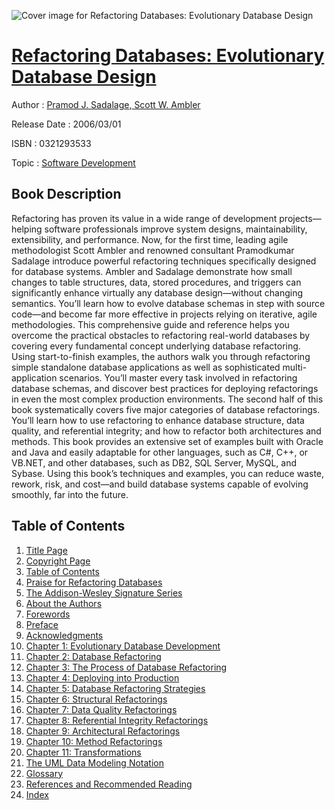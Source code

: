 ![Cover image for Refactoring Databases: Evolutionary Database Design](https://imgdetail.ebookreading.net/cover/cover/software_development/EB0321293533.jpg)

[Refactoring Databases: Evolutionary Database Design](https://ebookreading.net/view/book/Refactoring+Databases%3A+Evolutionary+Database+Design-EB0321293533_1.html "Refactoring Databases: Evolutionary Database Design")
====================================================================================================================

Author : [Pramod J. Sadalage](https://ebookreading.net/search/author/Pramod+J.+Sadalage),[ Scott W. Ambler](https://ebookreading.net/search/author/+Scott+W.+Ambler)

Release Date : 2006/03/01

ISBN : 0321293533

Topic : [Software Development](https://ebookreading.net/search/category/software-development)

Book Description
-----------------

Refactoring has proven its value in a wide range of development projects—helping software professionals improve system designs, maintainability, extensibility, and performance. Now, for the first time, leading agile methodologist Scott Ambler and renowned consultant Pramodkumar Sadalage introduce powerful refactoring techniques specifically designed for database systems.
Ambler and Sadalage demonstrate how small changes to table structures, data, stored procedures, and triggers can significantly enhance virtually any database design—without changing semantics. You’ll learn how to evolve database schemas in step with source code—and become far more effective in projects relying on iterative, agile methodologies.
This comprehensive guide and reference helps you overcome the practical obstacles to refactoring real-world databases by covering every fundamental concept underlying database refactoring. Using start-to-finish examples, the authors walk you through refactoring simple standalone database applications as well as sophisticated multi-application scenarios. You’ll master every task involved in refactoring database schemas, and discover best practices for deploying refactorings in even the most complex production environments.
The second half of this book systematically covers five major categories of database refactorings. You’ll learn how to use refactoring to enhance database structure, data quality, and referential integrity; and how to refactor both architectures and methods. This book provides an extensive set of examples built with Oracle and Java and easily adaptable for other languages, such as C#, C++, or VB.NET, and other databases, such as DB2, SQL Server, MySQL, and Sybase.
Using this book’s techniques and examples, you can reduce waste, rework, risk, and cost—and build database systems capable of evolving smoothly, far into the future.
              
Table of Contents
-----------------

1. [Title Page](https://ebookreading.net/view/book/Refactoring+Databases%3A+Evolutionary+Database+Design-EB0321293533_2.html#id371439)
1. [Copyright Page](https://ebookreading.net/view/book/Refactoring+Databases%3A+Evolutionary+Database+Design-EB0321293533_2.html#id370682)
1. [Table of Contents](https://ebookreading.net/view/book/Refactoring+Databases%3A+Evolutionary+Database+Design-EB0321293533_3.html#toc)
1. [Praise for Refactoring Databases](https://ebookreading.net/view/book/Refactoring+Databases%3A+Evolutionary+Database+Design-EB0321293533_4.html)
1. [The Addison-Wesley Signature Series](https://ebookreading.net/view/book/Refactoring+Databases%3A+Evolutionary+Database+Design-EB0321293533_5.html)
1. [About the Authors](https://ebookreading.net/view/book/Refactoring+Databases%3A+Evolutionary+Database+Design-EB0321293533_6.html)
1. [Forewords](https://ebookreading.net/view/book/Refactoring+Databases%3A+Evolutionary+Database+Design-EB0321293533_7.html)
1. [Preface](https://ebookreading.net/view/book/Refactoring+Databases%3A+Evolutionary+Database+Design-EB0321293533_8.html)
1. [Acknowledgments](https://ebookreading.net/view/book/Refactoring+Databases%3A+Evolutionary+Database+Design-EB0321293533_9.html)
1. [Chapter 1: Evolutionary Database Development](https://ebookreading.net/view/book/Refactoring+Databases%3A+Evolutionary+Database+Design-EB0321293533_10.html)
1. [Chapter 2: Database Refactoring](https://ebookreading.net/view/book/Refactoring+Databases%3A+Evolutionary+Database+Design-EB0321293533_11.html)
1. [Chapter 3: The Process of Database Refactoring](https://ebookreading.net/view/book/Refactoring+Databases%3A+Evolutionary+Database+Design-EB0321293533_12.html)
1. [Chapter 4: Deploying into Production](https://ebookreading.net/view/book/Refactoring+Databases%3A+Evolutionary+Database+Design-EB0321293533_13.html)
1. [Chapter 5: Database Refactoring Strategies](https://ebookreading.net/view/book/Refactoring+Databases%3A+Evolutionary+Database+Design-EB0321293533_14.html)
1. [Chapter 6: Structural Refactorings](https://ebookreading.net/view/book/Refactoring+Databases%3A+Evolutionary+Database+Design-EB0321293533_15.html)
1. [Chapter 7: Data Quality Refactorings](https://ebookreading.net/view/book/Refactoring+Databases%3A+Evolutionary+Database+Design-EB0321293533_16.html)
1. [Chapter 8: Referential Integrity Refactorings](https://ebookreading.net/view/book/Refactoring+Databases%3A+Evolutionary+Database+Design-EB0321293533_17.html)
1. [Chapter 9: Architectural Refactorings](https://ebookreading.net/view/book/Refactoring+Databases%3A+Evolutionary+Database+Design-EB0321293533_18.html)
1. [Chapter 10: Method Refactorings](https://ebookreading.net/view/book/Refactoring+Databases%3A+Evolutionary+Database+Design-EB0321293533_19.html)
1. [Chapter 11: Transformations](https://ebookreading.net/view/book/Refactoring+Databases%3A+Evolutionary+Database+Design-EB0321293533_20.html)
1. [The UML Data Modeling Notation](https://ebookreading.net/view/book/Refactoring+Databases%3A+Evolutionary+Database+Design-EB0321293533_21.html)
1. [Glossary](https://ebookreading.net/view/book/Refactoring+Databases%3A+Evolutionary+Database+Design-EB0321293533_22.html)
1. [References and Recommended Reading](https://ebookreading.net/view/book/Refactoring+Databases%3A+Evolutionary+Database+Design-EB0321293533_23.html)
1. [Index](https://ebookreading.net/view/book/Refactoring+Databases%3A+Evolutionary+Database+Design-EB0321293533_25.html)
